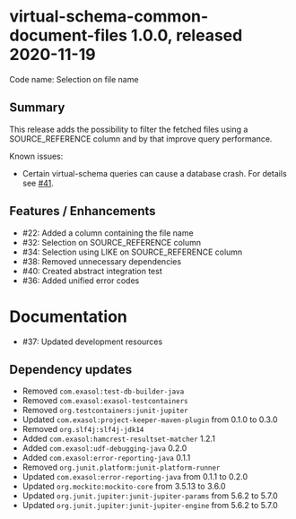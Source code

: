 # virtual-schema-common-document-files 1.0.0, released 2020-11-19
 
Code name: Selection on file name
 
## Summary

This release adds the possibility to filter the fetched files using a SOURCE_REFERENCE column and by that improve query performance.

Known issues:

* Certain virtual-schema queries can cause a database crash. For details see [#41](https://github.com/exasol/virtual-schema-common-document-files/issues/41).

## Features / Enhancements

* #22: Added a column containing the file name
* #32: Selection on SOURCE_REFERENCE column
* #34: Selection using LIKE on SOURCE_REFERENCE column
* #38: Removed unnecessary dependencies
* #40: Created abstract integration test
* #36: Added unified error codes 


# Documentation

* #37: Updated development resources

## Dependency updates

* Removed `com.exasol:test-db-builder-java`
* Removed `com.exasol:exasol-testcontainers`
* Removed `org.testcontainers:junit-jupiter`
* Updated `com.exasol:project-keeper-maven-plugin` from 0.1.0 to 0.3.0
* Removed `org.slf4j:slf4j-jdk14`
* Added `com.exasol:hamcrest-resultset-matcher` 1.2.1
* Added `com.exasol:udf-debugging-java` 0.2.0
* Added `com.exasol:error-reporting-java` 0.1.1
* Removed `org.junit.platform:junit-platform-runner`
* Updated `com.exasol:error-reporting-java` from 0.1.1 to 0.2.0
* Updated `org.mockito:mockito-core` from 3.5.13 to 3.6.0
* Updated `org.junit.jupiter:junit-jupiter-params` from 5.6.2 to 5.7.0
* Updated `org.junit.jupiter:junit-jupiter-engine` from 5.6.2 to 5.7.0
